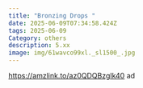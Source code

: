 ```yaml
---
title: "Bronzing Drops "
date: 2025-06-09T07:34:58.424Z
tags: 2025-06-09
Category: others
description: 5.xx
image: img/61wavco99xl._sl1500_.jpg
---
```

https://amzlink.to/az0QDQBzgIk40  ad